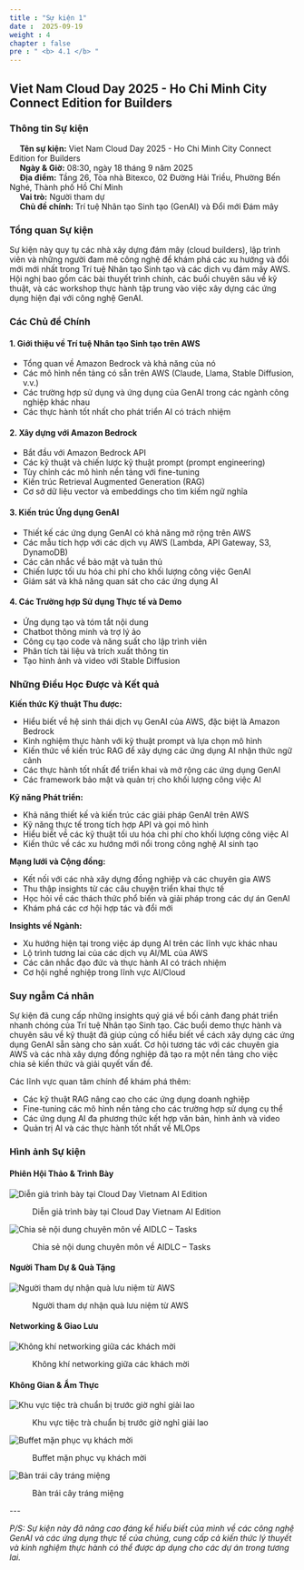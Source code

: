 ```yaml
---
title : "Sự kiện 1"
date :  2025-09-19
weight : 4
chapter : false
pre : " <b> 4.1 </b> "
---
```


## Viet Nam Cloud Day 2025 - Ho Chi Minh City Connect Edition for Builders

### Thông tin Sự kiện
&emsp; **Tên sự kiện:** Viet Nam Cloud Day 2025 - Ho Chi Minh City Connect Edition for Builders <br>
&emsp; **Ngày & Giờ:** 08:30, ngày 18 tháng 9 năm 2025 <br>
&emsp; **Địa điểm:** Tầng 26, Tòa nhà Bitexco, 02 Đường Hải Triều, Phường Bến Nghé, Thành phố Hồ Chí Minh <br>
&emsp; **Vai trò:** Người tham dự <br>
&emsp; **Chủ đề chính:** Trí tuệ Nhân tạo Sinh tạo (GenAI) và Đổi mới Đám mây <br>

### Tổng quan Sự kiện
Sự kiện này quy tụ các nhà xây dựng đám mây (cloud builders), lập trình viên và những người đam mê công nghệ để khám phá các xu hướng và đổi mới mới nhất trong Trí tuệ Nhân tạo Sinh tạo và các dịch vụ đám mây AWS. Hội nghị bao gồm các bài thuyết trình chính, các buổi chuyên sâu về kỹ thuật, và các workshop thực hành tập trung vào việc xây dựng các ứng dụng hiện đại với công nghệ GenAI.

### Các Chủ đề Chính

#### 1. Giới thiệu về Trí tuệ Nhân tạo Sinh tạo trên AWS
- Tổng quan về Amazon Bedrock và khả năng của nó
- Các mô hình nền tảng có sẵn trên AWS (Claude, Llama, Stable Diffusion, v.v.)
- Các trường hợp sử dụng và ứng dụng của GenAI trong các ngành công nghiệp khác nhau
- Các thực hành tốt nhất cho phát triển AI có trách nhiệm

#### 2. Xây dựng với Amazon Bedrock
- Bắt đầu với Amazon Bedrock API
- Các kỹ thuật và chiến lược kỹ thuật prompt (prompt engineering)
- Tùy chỉnh các mô hình nền tảng với fine-tuning
- Kiến trúc Retrieval Augmented Generation (RAG)
- Cơ sở dữ liệu vector và embeddings cho tìm kiếm ngữ nghĩa

#### 3. Kiến trúc Ứng dụng GenAI
- Thiết kế các ứng dụng GenAI có khả năng mở rộng trên AWS
- Các mẫu tích hợp với các dịch vụ AWS (Lambda, API Gateway, S3, DynamoDB)
- Các cân nhắc về bảo mật và tuân thủ
- Chiến lược tối ưu hóa chi phí cho khối lượng công việc GenAI
- Giám sát và khả năng quan sát cho các ứng dụng AI

#### 4. Các Trường hợp Sử dụng Thực tế và Demo
- Ứng dụng tạo và tóm tắt nội dung
- Chatbot thông minh và trợ lý ảo
- Công cụ tạo code và năng suất cho lập trình viên
- Phân tích tài liệu và trích xuất thông tin
- Tạo hình ảnh và video với Stable Diffusion

### Những Điều Học Được và Kết quả

**Kiến thức Kỹ thuật Thu được:**
- Hiểu biết về hệ sinh thái dịch vụ GenAI của AWS, đặc biệt là Amazon Bedrock
- Kinh nghiệm thực hành với kỹ thuật prompt và lựa chọn mô hình
- Kiến thức về kiến trúc RAG để xây dựng các ứng dụng AI nhận thức ngữ cảnh
- Các thực hành tốt nhất để triển khai và mở rộng các ứng dụng GenAI
- Các framework bảo mật và quản trị cho khối lượng công việc AI

**Kỹ năng Phát triển:**
- Khả năng thiết kế và kiến trúc các giải pháp GenAI trên AWS
- Kỹ năng thực tế trong tích hợp API và gọi mô hình
- Hiểu biết về các kỹ thuật tối ưu hóa chi phí cho khối lượng công việc AI
- Kiến thức về các xu hướng mới nổi trong công nghệ AI sinh tạo

**Mạng lưới và Cộng đồng:**
- Kết nối với các nhà xây dựng đồng nghiệp và các chuyên gia AWS
- Thu thập insights từ các câu chuyện triển khai thực tế
- Học hỏi về các thách thức phổ biến và giải pháp trong các dự án GenAI
- Khám phá các cơ hội hợp tác và đổi mới

**Insights về Ngành:**
- Xu hướng hiện tại trong việc áp dụng AI trên các lĩnh vực khác nhau
- Lộ trình tương lai của các dịch vụ AI/ML của AWS
- Các cân nhắc đạo đức và thực hành AI có trách nhiệm
- Cơ hội nghề nghiệp trong lĩnh vực AI/Cloud

### Suy ngẫm Cá nhân
Sự kiện đã cung cấp những insights quý giá về bối cảnh đang phát triển nhanh chóng của Trí tuệ Nhân tạo Sinh tạo. Các buổi demo thực hành và chuyên sâu về kỹ thuật đã giúp củng cố hiểu biết về cách xây dựng các ứng dụng GenAI sẵn sàng cho sản xuất. Cơ hội tương tác với các chuyên gia AWS và các nhà xây dựng đồng nghiệp đã tạo ra một nền tảng cho việc chia sẻ kiến thức và giải quyết vấn đề.

Các lĩnh vực quan tâm chính để khám phá thêm:
- Các kỹ thuật RAG nâng cao cho các ứng dụng doanh nghiệp
- Fine-tuning các mô hình nền tảng cho các trường hợp sử dụng cụ thể
- Các ứng dụng AI đa phương thức kết hợp văn bản, hình ảnh và video
- Quản trị AI và các thực hành tốt nhất về MLOps

### Hình ảnh Sự kiện

#### Phiên Hội Thảo & Trình Bày
![Diễn giả trình bày tại Cloud Day Vietnam AI Edition](/images/Event-Participated/pic1.png)
<figure>
    <figcaption>Diễn giả trình bày tại Cloud Day Vietnam AI Edition<figcaption>
</figure>


![Chia sẻ nội dung chuyên môn về AIDLC – Tasks](/images/Event-Participated/pic3.png)
<figure>
    <figcaption>Chia sẻ nội dung chuyên môn về AIDLC – Tasks<figcaption>
</figure>

#### Người Tham Dự & Quà Tặng
![Người tham dự nhận quà lưu niệm từ AWS](/images/Event-Participated/pic2.png)
<figure>
    <figcaption>Người tham dự nhận quà lưu niệm từ AWS<figcaption>
</figure>

#### Networking & Giao Lưu
![Không khí networking giữa các khách mời](/images/Event-Participated/pic4.png)
<figure>
    <figcaption>Không khí networking giữa các khách mời<figcaption>
</figure>

#### Không Gian & Ẩm Thực
![Khu vực tiệc trà chuẩn bị trước giờ nghỉ giải lao](/images/Event-Participated/pic5.png)
<figure>
    <figcaption>Khu vực tiệc trà chuẩn bị trước giờ nghỉ giải lao<figcaption>
</figure>

![Buffet mặn phục vụ khách mời](/images/Event-Participated/pic6.png)
<figure>
    <figcaption>Buffet mặn phục vụ khách mời<figcaption>
</figure>

![Bàn trái cây tráng miệng](/images/Event-Participated/pic7.png)
<figure>
    <figcaption>Bàn trái cây tráng miệng<figcaption>
</figure>
---

*P/S: Sự kiện này đã nâng cao đáng kể hiểu biết của mình về các công nghệ GenAI và các ứng dụng thực tế của chúng, cung cấp cả kiến thức lý thuyết và kinh nghiệm thực hành có thể được áp dụng cho các dự án trong tương lai.*